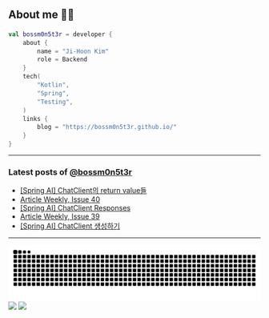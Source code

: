## About me 🧑‍💻

```kotlin
val bossm0n5t3r = developer {
    about {
        name = "Ji-Hoon Kim"
        role = Backend
    }
    tech(
        "Kotlin",
        "Spring",
        "Testing",
    )
    links {
        blog = "https://bossm0n5t3r.github.io/"
    }
}
```

---

### Latest posts of [@bossm0n5t3r](https://github.com/bossm0n5t3r)

<!-- BLOG-POST-LIST:START -->
- [[Spring AI] ChatClient의 return value들](https://bossm0n5t3r.github.io/posts/spring-ai-chat-client-return-values/)
- [Article Weekly, Issue 40](https://bossm0n5t3r.github.io/posts/article-weekly-40/)
- [[Spring AI] ChatClient Responses](https://bossm0n5t3r.github.io/posts/spring-ai-chat-client-responses/)
- [Article Weekly, Issue 39](https://bossm0n5t3r.github.io/posts/article-weekly-39/)
- [[Spring AI] ChatClient 생성하기](https://bossm0n5t3r.github.io/posts/spring-ai-creating-a-chat-client/)
<!-- BLOG-POST-LIST:END -->

---

![](https://raw.githubusercontent.com/bossm0n5t3r/bossm0n5t3r/output/github-snake.svg)
![](https://streak-stats.demolab.com?user=bossm0n5t3r)
![](https://projecteuler.net/profile/bossm0n5t3r.png)
